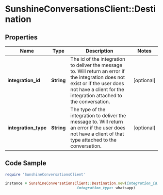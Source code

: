 # SunshineConversationsClient::Destination

## Properties

Name | Type | Description | Notes
------------ | ------------- | ------------- | -------------
**integration_id** | **String** | The id of the integration to deliver the message to. Will return an error if the integration does not exist or if the user does not have a client for the integration attached to the conversation.  | [optional] 
**integration_type** | **String** | The type of the integration to deliver the message to. Will return an error if the user does not have a client of that type attached to the conversation.  | [optional] 

## Code Sample

```ruby
require 'SunshineConversationsClient'

instance = SunshineConversationsClient::Destination.new(integration_id: 582dedf230e788746891281a,
                                 integration_type: whatsapp)
```



